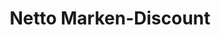 ---
title: "Netto Marken-Discount"
url: /zittau/netto-marken-discount-suedstrasse/
shop: Supermarkt
---